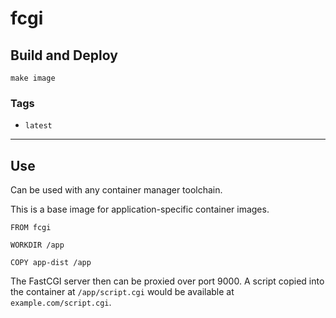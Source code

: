 # fcgi


## Build and Deploy

```
make image
```


### Tags

 + `latest`

----

## Use

Can be used with any container manager toolchain.

This is a base image for application-specific container images.

```
FROM fcgi

WORKDIR /app

COPY app-dist /app
```

The FastCGI server then can be proxied over port 9000.
A script copied into the container at `/app/script.cgi` would be available
at `example.com/script.cgi`.

